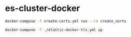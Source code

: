 # es-cluster-docker

```bash
docker-compose -f create-certs.yml run --rm create_certs

docker-compose -f ./elastic-docker-tls.yml up
```
